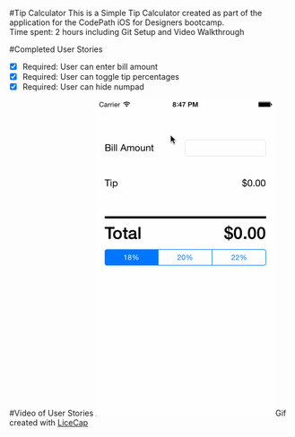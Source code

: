 #Tip Calculator
This is a Simple Tip Calculator created as part of the application for the CodePath iOS for Designers bootcamp.<br/>
Time spent: 2 hours including Git Setup and Video Walkthrough

#Completed User Stories
 * [x] Required: User can enter bill amount<br/>
 * [x] Required: User can toggle tip percentages<br/>
 * [x] Required: User can hide numpad<br/>
 
#Video of User Stories
![Video Walkthrough](walkthrough.gif)
Gif created with [LiceCap](http://www.cockos.com/licecap/)


